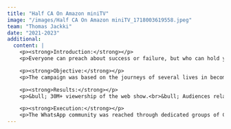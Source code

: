 ```yaml
---
title: "Half CA On Amazon miniTV"
image: "/images/Half CA On Amazon miniTV_1718003619558.jpeg"
team: "Thomas Jackki"
date: "2021-2023"
additional:
  content: |
    <p><strong>Introduction:</strong></p>
    <p>Everyone can preach about success or failure, but who can hold your hand and walk with you through the process? <em>Half CA</em> on Amazon miniTV is a Hindi-language web series directed by Pratish Mehta and developed by Arunabh Kumar. The show tells the story of many in their journeys to become Chartered Accountants, highlighting the struggles and challenges of this demanding process. Figuratively and literally, it sums up the lives of CA aspirants.</p>

    <p><strong>Objective:</strong></p>
    <p>The campaign was based on the journeys of several lives in becoming Chartered Accountants (CAs), experiencing moments of self-doubt, failure, and success.<br>The goal was to connect with existing CAs and share their journey with the users.</p>

    <p><strong>Results:</strong></p>
    <p>&bull; 30M+ viewership of the web show.<br>&bull; Audiences related to the series and organically joined the campaign.<br>&bull; 50M+ Instagram reach.<br>&bull; 16M+ Twitter reach.<br>&bull; 30k+ WhatsApp member reach.</p>

    <p><strong>Execution:</strong></p>
    <p>The WhatsApp community was reached through dedicated groups of CAs and others, spreading awareness of how difficult this journey is and the struggles aspirants must endure.<br>The X (Twitter) campaign #HalfCAOnAmazonminiTV featured existing CAs sharing how their journeys closely mirrored the show's depiction.<br>Instagram and Facebook campaigns were carried out through celebrity endorsements and handpicked social media influencers.</p>
---
```

